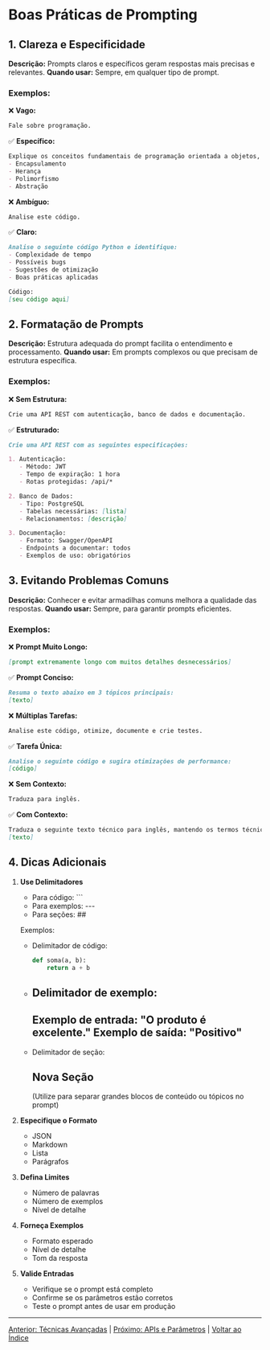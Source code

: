 # Boas Práticas de Prompting

## 1. Clareza e Especificidade

**Descrição:** Prompts claros e específicos geram respostas mais precisas e relevantes.
**Quando usar:** Sempre, em qualquer tipo de prompt.

### Exemplos:

❌ **Vago:**
```markdown
Fale sobre programação.
```

✅ **Específico:**
```markdown
Explique os conceitos fundamentais de programação orientada a objetos, focando em:
- Encapsulamento
- Herança
- Polimorfismo
- Abstração
```

❌ **Ambíguo:**
```markdown
Analise este código.
```

✅ **Claro:**
```markdown
Analise o seguinte código Python e identifique:
- Complexidade de tempo
- Possíveis bugs
- Sugestões de otimização
- Boas práticas aplicadas

Código:
[seu código aqui]
```

## 2. Formatação de Prompts

**Descrição:** Estrutura adequada do prompt facilita o entendimento e processamento.
**Quando usar:** Em prompts complexos ou que precisam de estrutura específica.

### Exemplos:

❌ **Sem Estrutura:**
```markdown
Crie uma API REST com autenticação, banco de dados e documentação.
```

✅ **Estruturado:**
```markdown
Crie uma API REST com as seguintes especificações:

1. Autenticação:
   - Método: JWT
   - Tempo de expiração: 1 hora
   - Rotas protegidas: /api/*

2. Banco de Dados:
   - Tipo: PostgreSQL
   - Tabelas necessárias: [lista]
   - Relacionamentos: [descrição]

3. Documentação:
   - Formato: Swagger/OpenAPI
   - Endpoints a documentar: todos
   - Exemplos de uso: obrigatórios
```

## 3. Evitando Problemas Comuns

**Descrição:** Conhecer e evitar armadilhas comuns melhora a qualidade das respostas.
**Quando usar:** Sempre, para garantir prompts eficientes.

### Exemplos:

❌ **Prompt Muito Longo:**
```markdown
[prompt extremamente longo com muitos detalhes desnecessários]
```

✅ **Prompt Conciso:**
```markdown
Resuma o texto abaixo em 3 tópicos principais:
[texto]
```

❌ **Múltiplas Tarefas:**
```markdown
Analise este código, otimize, documente e crie testes.
```

✅ **Tarefa Única:**
```markdown
Analise o seguinte código e sugira otimizações de performance:
[código]
```

❌ **Sem Contexto:**
```markdown
Traduza para inglês.
```

✅ **Com Contexto:**
```markdown
Traduza o seguinte texto técnico para inglês, mantendo os termos técnicos:
[texto]
```

## 4. Dicas Adicionais

1. **Use Delimitadores**
   - Para código: ```
   - Para exemplos: ---
   - Para seções: ##

   Exemplos:
   - Delimitador de código:
     ```python
     def soma(a, b):
         return a + b
     ```
   - Delimitador de exemplo:
     ---
     Exemplo de entrada: "O produto é excelente."
     Exemplo de saída: "Positivo"
     ---
   - Delimitador de seção:
     ## Nova Seção
     (Utilize para separar grandes blocos de conteúdo ou tópicos no prompt)

2. **Especifique o Formato**
   - JSON
   - Markdown
   - Lista
   - Parágrafos

3. **Defina Limites**
   - Número de palavras
   - Número de exemplos
   - Nível de detalhe

4. **Forneça Exemplos**
   - Formato esperado
   - Nível de detalhe
   - Tom da resposta

5. **Valide Entradas**
   - Verifique se o prompt está completo
   - Confirme se os parâmetros estão corretos
   - Teste o prompt antes de usar em produção 

---

[Anterior: Técnicas Avançadas](04_tecnicas_avancadas.md) | [Próximo: APIs e Parâmetros](06_apis_parametros.md) | [Voltar ao Índice](../README.md) 